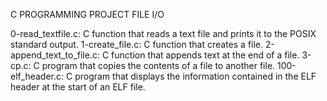 C PROGRAMMING PROJECT FILE I/O

0-read_textfile.c: C function that reads a text file and prints it to the POSIX standard output.
1-create_file.c: C function that creates a file.
2-append_text_to_file.c: C function that appends text at the end of a file.
3-cp.c: C program that copies the contents of a file to another file.
100-elf_header.c: C program that displays the information contained in the ELF header at the start of an ELF file.
